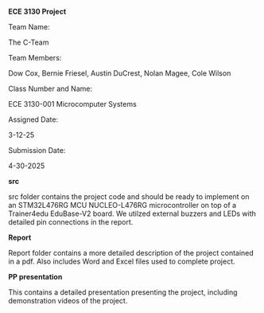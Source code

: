 **ECE 3130 Project**


Team Name: 


The C-Team


Team Members: 


Dow Cox, Bernie Friesel, Austin DuCrest, Nolan Magee, Cole Wilson


Class Number and Name: 


ECE 3130-001 Microcomputer Systems 


Assigned Date: 


3-12-25

Submission Date: 


4-30-2025





**src**

src folder contains the project code and should be ready to implement on an STM32L476RG MCU NUCLEO-L476RG microcontroller on top of a Trainer4edu EduBase-V2 board. 
We utilzed external buzzers and LEDs with detailed pin connections in the report. 



**Report** 

Report folder contains a more detailed description of the project contained in a pdf. Also includes Word and Excel files used to complete project. 



**PP presentation**

This contains a detailed presentation presenting the project, including demonstration videos of the project. 
